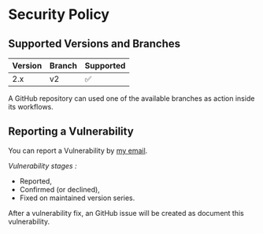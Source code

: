# Security Policy

## Supported Versions and Branches

| Version | Branch | Supported          |
|---------|--------|--------------------|
| 2.x     | v2     | :white_check_mark: |

A GitHub repository can used one of the available branches as action inside its workflows.

## Reporting a Vulnerability

You can report a Vulnerability by [my email](mailto:jputney@noverant.com).

_Vulnerability stages :_

- Reported,
- Confirmed (or declined),
- Fixed on maintained version series.

After a vulnerability fix, an GitHub issue will be created as document this vulnerability.
